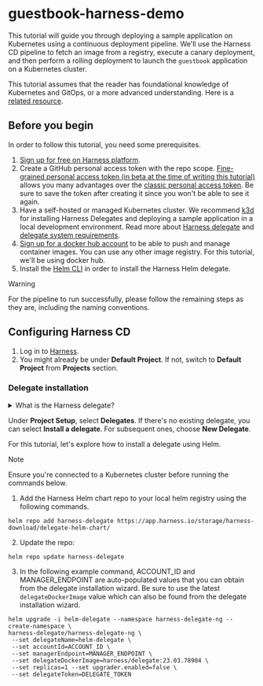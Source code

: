# guestbook-harness-demo

This tutorial will guide you through deploying a sample application on Kubernetes using a continuous deployment pipeline. We'll use the Harness CD pipeline to fetch an image from a registry, execute a canary deployment, and then perform a rolling deployment to launch the `guestbook` application on a Kubernetes cluster.

This tutorial assumes that the reader has foundational knowledge of Kubernetes and GitOps, or a more advanced understanding. Here is a [related resource](https://www.harness.io/learn/use-cases/kubernetes).

## Before you begin

In order to follow this tutorial, you need some prerequisites.

1. [Sign up for free on Harness platform](https://app.harness.io/auth/#/signup/?module=cd&utm_source=github&utm_medium=github-tutorial&utm_campaign=dewan-devrel).
2. Create a GitHub personal access token with the repo scope. [Fine-grained personal access token (in beta at the time of writing this tutorial)](https://docs.github.com/en/authentication/keeping-your-account-and-data-secure/managing-your-personal-access-tokens#creating-a-fine-grained-personal-access-token) allows you many advantages over the [classic personal access token](https://docs.github.com/en/authentication/keeping-your-account-and-data-secure/managing-your-personal-access-tokens#creating-a-personal-access-token-classic). Be sure to save the token after creating it since you won't be able to see it again.
3. Have a self-hosted or managed Kubernetes cluster. We recommend [k3d](https://k3d.io/) for installing Harness Delegates and deploying a sample application in a local development environment. Read more about [Harness delegate](https://developer.harness.io/docs/platform/delegates/delegate-concepts/delegate-overview/) and [delegate system requirements](https://developer.harness.io/docs/platform/Delegates/delegate-concepts/delegate-requirements).
4. [Sign up for a docker hub account](https://hub.docker.com/) to be able to push and manage container images. You can use any other image registry. For this tutorial, we'll be using docker hub.
5. Install the [Helm CLI](https://helm.sh/docs/intro/install/) in order to install the Harness Helm delegate.

> [!WARNING]  
> For the pipeline to run successfully, please follow the remaining steps as they are, including the naming conventions.

## Configuring Harness CD

1. Log in to [Harness](https://app.harness.io/).
2. You might already be under **Default Project**. If not, switch to **Default Project** from **Projects** section.

### Delegate installation

<details>
<summary>What is the Harness delegate?</summary>
<br>
The Harness delegate is a service that runs in your local network or VPC to establish connections between the Harness Manager and various providers such as artifacts registries, cloud platforms, etc. The delegate is installed in the target infrastructure, for example, a Kubernetes cluster, and performs operations including deployment and integration. Learn more about the delegate in the <a href=https://developer.harness.io/docs/platform/delegates/delegate-concepts/delegate-overview>Delegate overview</a>.
</details>

Under **Project Setup**, select **Delegates**. If there's no existing delegate, you can select **Install a delegate**. For subsequent ones, choose **New Delegate**.

For this tutorial, let's explore how to install a delegate using Helm.

> [!NOTE]  
> Ensure you're connected to a Kubernetes cluster before running the commands below.

1. Add the Harness Helm chart repo to your local helm registry using the following commands.

```shell
helm repo add harness-delegate https://app.harness.io/storage/harness-download/delegate-helm-chart/
```

2. Update the repo:

```shell
helm repo update harness-delegate
```

3. In the following example command, ACCOUNT_ID and MANAGER_ENDPOINT are auto-populated values that you can obtain from the delegate installation wizard. Be sure to use the latest `delegateDockerImage` value which can also be found from the delegate installation wizard.

```shell
helm upgrade -i helm-delegate --namespace harness-delegate-ng --create-namespace \
harness-delegate/harness-delegate-ng \
 --set delegateName=helm-delegate \
 --set accountId=ACCOUNT_ID \
 --set managerEndpoint=MANAGER_ENDPOINT \
 --set delegateDockerImage=harness/delegate:23.03.78904 \
 --set replicas=1 --set upgrader.enabled=false \
 --set delegateToken=DELEGATE_TOKEN
```
